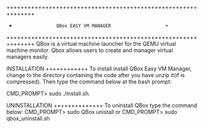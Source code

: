 ++++++++++++++++++++++++++++++++++++++++++++++++++++++++++++++
+                    QBox EASY VM MANAGER                    +
++++++++++++++++++++++++++++++++++++++++++++++++++++++++++++++
QBox is a virtual machine launcher for the QEMU virtual machine 
monitor. Qbox allows users to create and manager virtual managers 
easily.


INSTALLATION
++++++++++++
To install install QBox Easy VM Manager, change to the directory 
containing the code after you have unzip it(if is compressed).
Then type the command below at the bash prompt: 

  CMD_PROMPT> sudo ./install.sh.

UNINSTALLATION
++++++++++++++
To uninstall QBox type the command below: 
  CMD_PROMPT> sudo QBox unistall
  or
  CMD_PROMPT> sudo qbox_uninstall.sh
